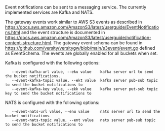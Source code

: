 Event notifications can be sent to a messaging service. The currently implemented services are Kafka and NATS.

The gateway events work similar to AWS S3 events as described in https://docs.aws.amazon.com/AmazonS3/latest/userguide/EventNotifications.html and the event structure is documented in https://docs.aws.amazon.com/AmazonS3/latest/userguide/notification-content-structure.html. The gateway event schema can be found in https://github.com/versity/versitygw/blob/main/s3event/event.go defined as EventSchema. The events are globally enabled for all buckets when set.

Kafka is configured with the following options:
```
   --event-kafka-url value, --eku value    kafka server url to send the bucket notifications.
   --event-kafka-topic value, --ekt value  kafka server pub-sub topic to send the bucket notifications to
   --event-kafka-key value, --ekk value    kafka server put-sub topic key to send the bucket notifications to
```

NATS is configured with the following options:
```
   --event-nats-url value, --enu value     nats server url to send the bucket notifications
   --event-nats-topic value, --ent value   nats server pub-sub topic to send the bucket notifications to
```